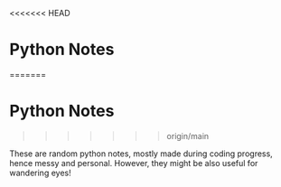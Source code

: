 <<<<<<< HEAD
# Python Notes   
=======
# Python Notes  
>>>>>>> origin/main
                                    
       
These are random python notes, mostly made during coding progress, hence messy and personal. However, they might be also useful for wandering eyes! 


